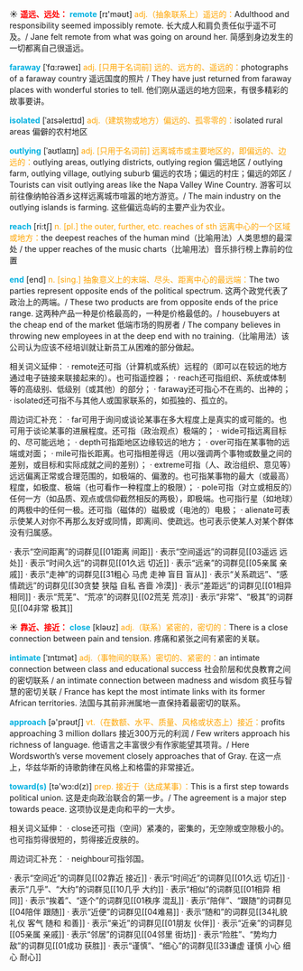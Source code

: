 ☀ <font color="red">**遥远、远处：**</font>
<font color="sky blue">**remote**</font> [rɪ'məʊt] 
<font color="orange">adj.（抽象联系上）遥远的：</font>Adulthood and responsibility seemed impossibly remote. 长大成人和肩负责任似乎遥不可及。/ Jane felt remote from what was going on around her. 简感到身边发生的一切都离自己很遥远。
           
<font color="sky blue">**faraway**</font> [ˈfɑ:rəweɪ]
<font color="orange">adj. [只用于名词前] 远的、远方的、遥远的：</font>photographs of a faraway country 遥远国度的照片 / They have just returned from faraway places with wonderful stories to tell. 他们刚从遥远的地方回来，有很多精彩的故事要讲。
           
<font color="sky blue">**isolated**</font> [ˈaɪsəleɪtɪd]
<font color="orange">adj.（建筑物或地方）偏远的、孤零零的：</font>isolated rural areas 偏僻的农村地区
           
<font color="sky blue">**outlying**</font> [ˈaʊtlaɪɪŋ]
<font color="orange">adj. [只用于名词前] 远离城市或主要地区的，即偏远的、边远的：</font>outlying areas, outlying districts, outlying region 偏远地区 / outlying farm, outlying village, outlying suburb 偏远的农场；偏远的村庄；偏远的郊区 / Tourists can visit outlying areas like the Napa Valley Wine Country. 游客可以前往像纳帕谷酒乡这样远离城市喧嚣的地方游览。/ The main industry on the outlying islands is farming. 这些偏远岛屿的主要产业为农业。

<font color="sky blue">**reach**</font> [ri:tʃ] 
<font color="orange">n. [pl.] the outer, further, etc. reaches of sth 远离中心的一个区域或地方：</font>the deepest reaches of the human mind（比喻用法）人类思想的最深处 / the upper reaches of the music charts（比喻用法）音乐排行榜上靠前的位置

<font color="sky blue">**end**</font> [end] 
<font color="orange">n. [sing.] 抽象意义上的末端、尽头、距离中心的最远端：</font>The two parties represent opposite ends of the political spectrum. 这两个政党代表了政治上的两端。/ These two products are from opposite ends of the price range. 这两种产品一种是价格最高的，一种是价格最低的。/ housebuyers at the cheap end of the market 低端市场的购房者 / The company believes in throwing new employees in at the deep end with no training.（比喻用法）该公司认为应该不经培训就让新员工从困难的部分做起。

相关词义延伸：
· remote还可指（计算机或系统）远程的（即可以在较远的地方通过电子链接来联接起来的）。也可指遥控器；
· reach还可指组织、系统或体制等的高级别、低级别（或其他）的部分；
· faraway还可指心不在焉的、出神的；
· isolated还可指不与其他人或国家联系的，如孤独的、孤立的。

周边词汇补充：
· far可用于询问或谈论某事在多大程度上是真实的或可能的。也可用于谈论某事的进展程度。还可指（政治观点）极端的；
· wide可指远离目标的、尽可能远地；
· depth可指距地区边缘较远的地方；
· over可指在某事物的远端或对面；
· mile可指长距离。也可指相差得远（用以强调两个事物或数量之间的差别，或目标和实际成就之间的差别）；
· extreme可指（人、政治组织、意见等）远远偏离正常或合理范围的，如极端的、偏激的。也可指某事物的最大（或最高）程度，如极度、极端（也可看作一种程度上的极限）；
· pole可指（对立或相反的）任何一方（如品质、观点或信仰截然相反的两极），即极端。也可指行星（如地球）的两极中的任何一极。还可指（磁体的）磁极或（电池的）电极；
· alienate可表示使某人对你不再那么友好或同情，即离间、使疏远。也可表示使某人对某个群体没有归属感。

· 表示“空间距离”的词群见[[01距离 间距]]
· 表示“空间遥远”的词群见[[03遥远 远处]]
· 表示“时间久远”的词群见[[01久远 切近]]
· 表示“远亲”的词群见[[05亲属 亲戚]]
· 表示“走神”的词群见[[31粗心 马虎 走神 盲目 盲从]]
· 表示“关系疏远”、“感情疏远”的词群见[[30贪婪 狭隘 自私 吝啬 冷漠]]
· 表示“差距远”的词群见[[01相异 相同]]
· 表示“荒芜”、“荒凉”的词群见[[02荒芜 荒凉]]
· 表示“非常”、“极其”的词群见[[04非常 极其]]

☀ <font color="red">**靠近、接近：**</font>
<font color="sky blue">**close**</font> [kləʊz] 
<font color="orange">adj.（联系）紧密的，密切的：</font>There is a close connection between pain and tension. 疼痛和紧张之间有紧密的关联。 
           
<font color="sky blue">**intimate**</font> [ˈɪntɪmət]
<font color="orange">adj.（事物间的联系）密切的、紧密的：</font>an intimate connection between class and educational success 社会阶层和优良教育之间的密切联系 / an intimate connection between madness and wisdom 疯狂与智慧的密切关联 / France has kept the most intimate links with its former African territories. 法国与其前非洲属地一直保持着最密切的联系。

<font color="sky blue">**approach**</font> [ə'prəʊtʃ] 
<font color="orange">vt.（在数额、水平、质量、风格或状态上）接近：</font>profits approaching 3 million dollars 接近300万元的利润 / Few writers approach his richness of language. 他语言之丰富很少有作家能望其项背。/ Here Wordsworth’s verse movement closely approaches that of Gray. 在这一点上，华兹华斯的诗歌韵律在风格上和格雷的非常接近。

<font color="sky blue">**toward(s)**</font> [tə'wɔ:d(z)] 
<font color="orange">prep. 接近于（达成某事）：</font>This is a first step towards political union. 这是走向政治联合的第一步。/ The agreement is a major step towards peace. 这项协议是走向和平的一大步。

相关词义延伸：
· close还可指（空间）紧凑的，密集的，无空隙或空隙极小的。也可指剪得很短的，剪得接近皮肤的。

周边词汇补充：
· neighbour可指邻国。

· 表示“空间近”的词群见[[02靠近 接近]]
· 表示“时间近”的词群见[[01久远 切近]]
· 表示“几乎”、“大约”的词群见[[10几乎 大约]]
· 表示“相似”的词群见[[01相异 相同]]
· 表示“挨着”、“逐个”的词群见[[01秩序 混乱]]
· 表示“陪伴”、“跟随”的词群见[[04陪伴 跟随]]
· 表示“近便”的词群见[[04难易]]
· 表示“随和”的词群见[[34礼貌 礼仪 客气 随和 和善]]
· 表示“亲近”的词群见[[01朋友 伙伴]]
· 表示“近亲”的词群见[[05亲属 亲戚]]
· 表示“邻居”的词群见[[04邻里 街坊]]
· 表示“险胜”、“势均力敌”的词群见[[01成功 获胜]]
· 表示“谨慎”、“细心”的词群见[[33谦虚 谨慎 小心 细心 耐心]]
